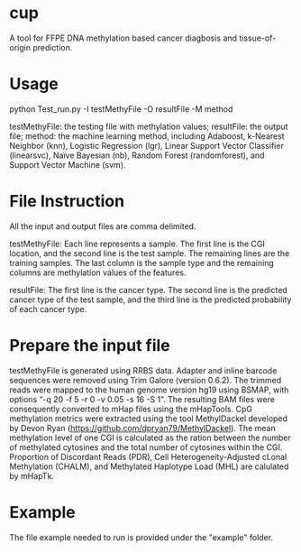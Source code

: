 # cup
A tool for FFPE DNA methylation based cancer diagbosis and tissue-of-origin prediction.

# Usage
python Test_run.py -I testMethyFile -O resultFile -M method

testMethyFile: the testing file with methylation values;
resultFile: the output file;
method: the machine learning method, including Adaboost, k-Nearest Neighbor (knn), Logistic Regression (lgr), Linear Support Vector Classifier (linearsvc), 
Naïve Bayesian (nb), Random Forest (randomforest), and Support Vector Machine (svm).

# File Instruction
All the input and output files are comma delimited.

testMethyFile: Each line represents a sample. The first line is the CGI location, and the second line is the test sample. The remaining lines are the training samples.
The last column is the sample type and the remaining columns are methylation values of the features.

resultFile: The first line is the cancer type. The second line is the predicted cancer type of the test sample, and the third line is the predicted probability of each cancer type.

# Prepare the input file
testMethyFile is generated using RRBS data. Adapter and inline barcode sequences were removed using Trim Galore (version 0.6.2). The trimmed reads were mapped to the human 
genome version hg19 using BSMAP, with options “-q 20 -f 5 -r 0 -v 0.05 -s 16 -S 1”. The resulting BAM files were consequently converted to mHap files using the mHapTools.
CpG methylation metrics were extracted using the tool MethylDackel developed by Devon Ryan (https://github.com/dpryan79/MethylDackel). The mean methylation level of one CGI is 
calculated as the ration between the number of methylated cytosines and the total number of cytosines within the CGI. Proportion of Discordant Reads (PDR), Cell Heterogeneity-Adjusted 
cLonal Methylation (CHALM), and Methylated Haplotype Load (MHL) are calulated by mHapTk.


# Example
The file example needed to run is provided under the "example" folder.

